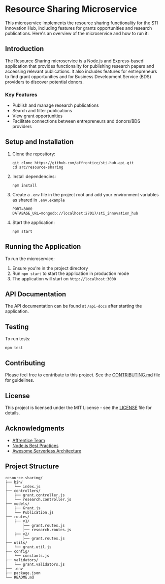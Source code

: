 # Resource Sharing Microservice

This microservice implements the resource sharing functionality for the STI Innovation Hub, including features for grants opportunities and research publications. Here's an overview of the microservice and how to run it:

## Introduction

The Resource Sharing microservice is a Node.js and Express-based application that provides functionality for publishing research papers and accessing relevant publications. It also includes features for entrepreneurs to find grant opportunities and for Business Development Service (BDS) providers to discover potential donors.

### Key Features

- Publish and manage research publications
- Search and filter publications
- View grant opportunities
- Facilitate connections between entrepreneurs and donors/BDS providers

## Setup and Installation

1. Clone the repository:

   ```
   git clone https://github.com/affrentice/sti-hub-api.git
   cd src/resource-sharing
   ```

2. Install dependencies:

   ```
   npm install
   ```

3. Create a `.env` file in the project root and add your environment variables as shared in `.env.example`

   ```
   PORT=3000
   DATABASE_URL=mongodb://localhost:27017/sti_innovation_hub
   ```

4. Start the application:
   ```
   npm start
   ```

## Running the Application

To run the microservice:

1. Ensure you're in the project directory
2. Run `npm start` to start the application in production mode
3. The application will start on `http://localhost:3000`

## API Documentation

The API documentation can be found at `/api-docs` after starting the application.

## Testing

To run tests:

```
npm test
```

## Contributing

Please feel free to contribute to this project. See the [CONTRIBUTING.md](CONTRIBUTING.md) file for guidelines.

## License

This project is licensed under the MIT License - see the [LICENSE](LICENSE) file for details.

## Acknowledgments

- [Affrentice Team](https://affrentice.com/)
- [Node.js Best Practices](https://github.com/i0natan/nodebestpractices)
- [Awesome Serverless Architecture](https://github.com/josoroma/Awesome-Serverless-Architecture)

## Project Structure

```
resource-sharing/
├── bin/
│   └── index.js
├── controllers/
│   ├── grant.controller.js
│   └── research.controller.js
├── models/
│   ├── Grant.js
│   └── Publication.js
├── routes/
│   ├── v1/
│       ├── grant.routes.js
│       ├── research.routes.js
│   ├── v2/
│       ├── grant.routes.js
├── utils/
│   └── grant.util.js
├── config/
│   └── constants.js
├── validators/
│   └── grant.validators.js
├── .env
├── package.json
└── README.md
```
